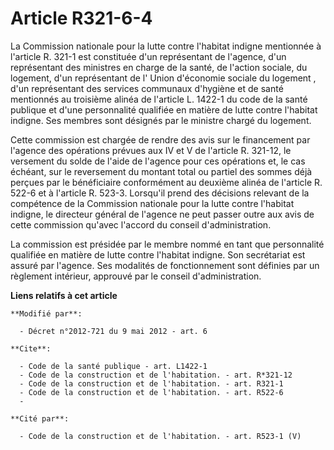 # Article R321-6-4

La Commission nationale pour la lutte contre l'habitat indigne mentionnée à l'article R. 321-1 est constituée d'un
représentant de l'agence, d'un représentant des ministres en charge de la santé, de l'action sociale, du logement, d'un
représentant de l'       Union d'économie sociale du logement , d'un représentant des services communaux d'hygiène et de
santé mentionnés au troisième alinéa de l'article L. 1422-1 du code de la santé publique et d'une personnalité qualifiée en
matière de lutte contre l'habitat indigne. Ses membres sont désignés par le ministre chargé du logement. 

Cette commission est chargée de rendre des avis sur le financement par l'agence des opérations prévues aux IV et V de
l'article R. 321-12, le versement du solde de l'aide de l'agence pour ces opérations et, le cas échéant, sur le reversement
du montant total ou partiel des sommes déjà perçues par le bénéficiaire conformément au deuxième alinéa de l'article R. 522-6
et à l'article R. 523-3. Lorsqu'il prend des décisions relevant de la compétence de la Commission nationale pour la lutte
contre l'habitat indigne, le directeur général de l'agence ne peut passer outre aux avis de cette commission qu'avec l'accord
du conseil d'administration. 

La commission est présidée par le membre nommé en tant que personnalité qualifiée en matière de lutte contre l'habitat
indigne. Son secrétariat est assuré par l'agence. Ses modalités de fonctionnement sont définies par un règlement intérieur,
approuvé par le conseil d'administration.

**Liens relatifs à cet article**

	**Modifié par**:

	  - Décret n°2012-721 du 9 mai 2012 - art. 6

	**Cite**:

	  - Code de la santé publique - art. L1422-1
	  - Code de la construction et de l'habitation. - art. R*321-12
	  - Code de la construction et de l'habitation. - art. R321-1
	  - Code de la construction et de l'habitation. - art. R522-6
	  - 

	**Cité par**:

	  - Code de la construction et de l'habitation. - art. R523-1 (V)

